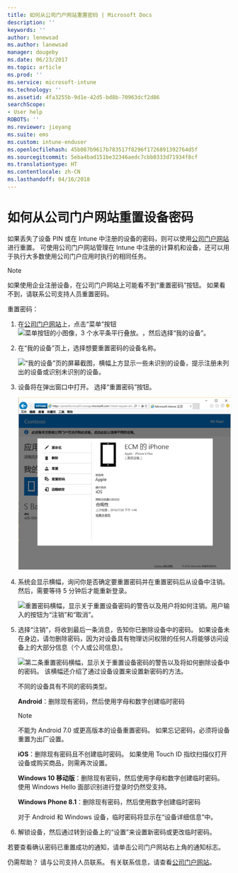 ```yaml
---
title: 如何从公司门户网站重置密码 | Microsoft Docs
description: ''
keywords: ''
author: lenewsad
ms.author: lanewsad
manager: dougeby
ms.date: 06/23/2017
ms.topic: article
ms.prod: ''
ms.service: microsoft-intune
ms.technology: ''
ms.assetid: 4fa3255b-9d1e-42d5-bd8b-70963dcf2d86
searchScope:
- User help
ROBOTS: ''
ms.reviewer: jieyang
ms.suite: ems
ms.custom: intune-enduser
ms.openlocfilehash: 45b087b9617b783517f8296f1726891392764d5f
ms.sourcegitcommit: 5eba4bad151be32346aedc7cbb0333d71934f8cf
ms.translationtype: HT
ms.contentlocale: zh-CN
ms.lasthandoff: 04/16/2018
---
```

# <a name="how-to-reset-your-device-passcode-from-the-company-portal-website"></a>如何从公司门户网站重置设备密码

如果丢失了设备 PIN 或在 Intune 中注册的设备的密码，则可以使用[公司门户网站](https://portal.manage.microsoft.com#HelpDeskDialog)进行重置。 可使用公司门户网站管理在 Intune 中注册的计算机和设备，还可以用于执行大多数使用公司门户应用时执行的相同任务。

> [!NOTE]
> 如果使用企业注册设备，在公司门户网站上可能看不到“重置密码”按钮。 如果看不到，请联系公司支持人员重置密码。

重置密码：

1. 在[公司门户网站](https://portal.manage.microsoft.com#HelpDeskDialog)上，点击“菜单”按钮![菜单按钮的小图像，3 个水平条平行叠放。](/intune/media/CP_hamburger_menu.png)，然后选择“我的设备”。

2. 在“我的设备”页上，选择想要重置密码的设备名称。

   ![“我的设备”页的屏幕截图，横幅上方显示一些未识别的设备，提示注册未列出的设备或识别未识别的设备。](./media/macOS_enroll_002_tap_here_banner.png)

3. 设备将在弹出窗口中打开。 选择“重置密码”按钮。

   ![公司门户网站上已选设备的所有选项，包括重命名、删除、重置设备、重置密码和远程锁定。 ](./media/iwp-screen-with-all-options.png)

4. 系统会显示横幅，询问你是否确定要重置密码并在重置密码后从设备中注销。 然后，需要等待 5 分钟后才能重新登录。

   ![重置密码横幅，显示关于重置设备密码的警告以及用户将如何注销。用户输入的按钮为“注销”和“取消”。](./media/iwp-reset-passcode-popup.png)

5. 选择“注销”，将收到最后一条消息，告知你已删除设备中的密码。 如果设备未在身边，请勿删除密码，因为对设备具有物理访问权限的任何人将能够访问设备上的大部分信息（个人或公司信息）。 

   ![第二条重置密码横幅，显示关于重置设备密码的警告以及将如何删除设备中的密码。 该横幅还介绍了通过设备设置来设置新密码的方法。](./media/iwp-reset-passcode-2nd-popup.png)

   不同的设备具有不同的密码类型。

   **Android**：删除现有密码，然后使用字母和数字创建临时密码 
  
   > [!NOTE]
   > 不能为 Android 7.0 或更高版本的设备重置密码。 如果忘记密码，必须将设备重置为出厂设置。

   **iOS**：删除现有密码且不创建临时密码。 如果使用 Touch ID 指纹扫描仪打开设备或购买商品，则需再次设置。

   **Windows 10 移动版**：删除现有密码，然后使用字母和数字创建临时密码。 使用 Windows Hello 面部识别进行登录时仍然受支持。
    
   **Windows Phone 8.1**：删除现有密码，然后使用数字创建临时密码

   对于 Android 和 Windows 设备，临时密码将显示在“设备详细信息”中。 

6. 解锁设备，然后通过转到设备上的“设置”来设置新密码或更改临时密码。

若要查看确认密码已重置成功的通知，请单击公司门户网站右上角的通知标志。

仍需帮助？ 请与公司支持人员联系。 有关联系信息，请查看[公司门户网站](https://portal.manage.microsoft.com#HelpDeskDialog)。
